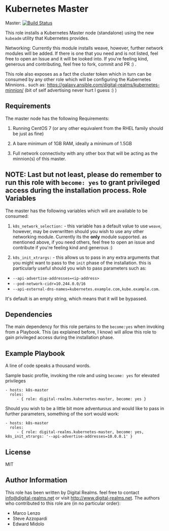 Kubernetes Master
=========
Master: [![Build Status](https://travis-ci.org/digital-realms/ansible_role_kubernetes_master.svg?branch=master)](https://travis-ci.org/digital-realms/ansible_role_kubernetes_master)

This role installs a Kubernetes Master node (standalone) using the new `kubeadm` utility that Kubernetes provides.

Networking: Currently this module installs weave, however, further network modules will be added. If there is one that you need and is not listed, feel free to open an Issue and it will be looked into. If you're feeling kind, generous and contributing, feel free to fork, commit and PR :) .

This role also exposes as a fact the cluster token which in turn can be consumed by any other role which will be configuring the Kubernetes Minnions.. such as: <https://galaxy.ansible.com/digital-realms/kubernetes-minnion/> (bit of self advertising never hurt I guess :) )

Requirements
------------

The master node has the following Requirements:

1. Running CentOS 7 (or any other equivalent from the RHEL family should be just as fine)

2. A bare minimum of 1GB RAM, ideally a minimum of 1.5GB

3. Full network connectivity with any other box that will be acting as the minnion(s) of this master.

**NOTE:** Last but not least, please do remember to run this role with `become: yes` to grant privileged access during the installation process.
Role Variables
--------------

The master has the following variables which will are available to be consumed:

1. `k8s_network_selection:` - this variable has a default value to use `weave`, however, may be overwritten should you wish to use any other networking module. Currently its the **only** module supported. as mentioned above, if you need others, feel free to open an issue and contribute if you're feeling kind and generous :)

2. `k8s_init_xtrargs:` - this allows us to pass in any extra arguments that you might want to pass to the `init` phase of the installation. this is particularly useful should you wish to pass parameters such as:
  * `--api-advertise-addresses=<ip-address>`
  * `--pod-network-cidr=10.244.0.0/16`
  * `--api-external-dns-names=kubernetes.example.com,kube.example.com`.

  It's default is an empty string, which means that it will be bypassed.

Dependencies
------------

The main dependency for this role pertains to the `become:yes` when invoking from a Playbook. This (as explained before, I know) will allow this role to gain privileged access during the installation phase.

Example Playbook
----------------

A line of code speaks a thousand words.

Sample basic profile, invoking the role and using `become: yes` for elevated privileges

    - hosts: k8s-master
      roles:
         - { role: digital-realms.kubernetes-master, become: yes }

Should you wish to be a little bit more adventurous and would like to pass in further parameters, something of the sort would work:

    - hosts: k8s-master
      roles:
         - { role: digital-realms.kubernetes-master, become: yes, k8s_init_xtrargs: '--api-advertise-addresses=10.0.0.1' }

License
-------

MIT

Author Information
------------------

This role has been written by Digital Realms. feel free to contact <info@digital-realms.net> or visit <http://www.digital-realms.net>. The authors who contributed to this role are (in no particular order):
* Marco Lenzo
* Steve Azzopardi
* Edward Midolo
